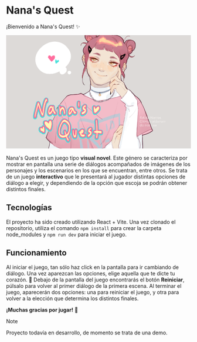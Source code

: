 # Nana's Quest

¡Bienvenido a Nana's Quest! :sparkles:

![Nana's Quest home screen](/public/nanas-quest.png)

Nana's Quest es un juego tipo **visual novel**. Este género se caracteriza por mostrar en pantalla una serie de diálogos acompañados de imágenes de los personajes y los escenarios en los que se encuentran, entre otros. Se trata de un juego **interactivo** que le presentará al jugador distintas opciones de diálogo a elegir, y dependiendo de la opción que escoja se podrán obtener distintos finales.

## Tecnologías
El proyecto ha sido creado utilizando React + Vite. Una vez clonado el repositorio, utiliza el comando `npm install` para crear la carpeta node_modules y `npm run dev` para iniciar el juego.

## Funcionamiento
Al iniciar el juego, tan sólo haz click en la pantalla para ir cambiando de diálogo. Una vez aparezcan las opciones, elige aquella que te dicte tu corazón. :revolving_hearts: Debajo de la pantalla del juego encontrarás el botón **Reiniciar**, púlsalo para volver al primer diálogo de la primera escena. Al terminar el juego, aparecerán dos opciones: una para reiniciar el juego, y otra para volver a la elección que determina los distintos finales.

**¡Muchas gracias por jugar!** :white_heart:

> [!NOTE]
> Proyecto todavía en desarrollo, de momento se trata de una demo.
